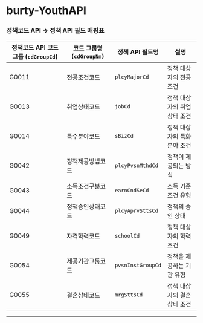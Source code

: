 # burty-YouthAPI
### 정책코드 API → 정책 API 필드 매핑표

| 정책코드 API 코드 그룹 (`cdGroupCd`) | 코드 그룹명 (`cdGroupNm`)     | 정책 API 필드명            | 설명 |
|--------------------------------------|-------------------------------|-----------------------------|------|
| G0011                               | 전공조건코드                  | `plcyMajorCd`              | 정책 대상자의 전공 조건 |
| G0013                               | 취업상태코드                  | `jobCd`                    | 정책 대상자의 취업 상태 조건 |
| G0014                               | 특수분야코드                  | `sBizCd`                   | 정책 대상자의 특화 분야 조건 |
| G0042                               | 정책제공방법코드              | `plcyPvsnMthdCd`           | 정책이 제공되는 방식 |
| G0043                               | 소득조건구분코드              | `earnCndSeCd`              | 소득 기준 조건 유형 |
| G0044                               | 정책승인상태코드              | `plcyAprvSttsCd`           | 정책의 승인 상태 |
| G0049                               | 자격학력코드                  | `schoolCd`                 | 정책 대상자의 학력 조건 |
| G0054                               | 제공기관그룹코드              | `pvsnInstGroupCd`          | 정책을 제공하는 기관 유형 |
| G0055                               | 결혼상태코드                  | `mrgSttsCd`                | 정책 대상자의 결혼 상태 조건 |
---
